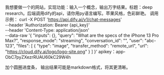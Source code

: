 我想要做一个的网站，实现功能：输入一个概念，输出万字结果。标题：deep research。后端调用dify的api，请你用py语言编写。苹果风格，色彩鲜艳。
调用示例：
curl -X POST 'https://api.dify.ai/v1/chat-messages' \
--header 'Authorization: Bearer {api_key}' \
--header 'Content-Type: application/json' \
--data-raw '{
    "inputs": {},
    "query": "What are the specs of the iPhone 13 Pro Max?",
    "response_mode": "streaming",
    "conversation_id": "",
    "user": "abc-123",
    "files": [
      {
        "type": "image",
        "transfer_method": "remote_url",
        "url": "https://cloud.dify.ai/logo/logo-site.png"
      }
    ]
}'
apikey：app-ObC7pyZXezrRUAU60kC29W4h

加个圆圈进度条，
输出结果可能是markdown格式，将其更清晰。